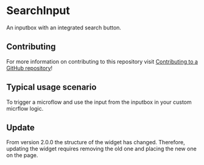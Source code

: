 # SearchInput

An inputbox with an integrated search button.

## Contributing

For more information on contributing to this repository visit [Contributing to a GitHub repository](https://world.mendix.com/display/howto50/Contributing+to+a+GitHub+repository)!

## Typical usage scenario

To trigger a microflow and use the input from the inputbox in your custom micrflow logic.

## Update

From version 2.0.0 the structure of the widget has changed. Therefore, updating the widget requires removing the old one and placing the new one on the page.
